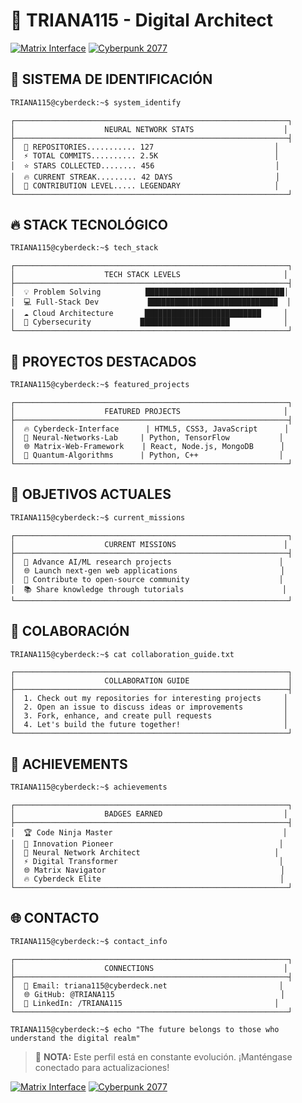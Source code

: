 # 🌟 TRIANA115 - Digital Architect

[![Matrix Interface](https://img.shields.io/badge/Matrix-Interface-brightgreen)](https://github.com/TRIANA115)
[![Cyberpunk 2077](https://img.shields.io/badge/Cyberpunk-2077-red)](https://github.com/TRIANA115)

## 🤖 SISTEMA DE IDENTIFICACIÓN

```bash
TRIANA115@cyberdeck:~$ system_identify
```

```
┌─────────────────────────────────────────────────────────────┐
│                    NEURAL NETWORK STATS                    │
├─────────────────────────────────────────────────────────────┤
│  💾 REPOSITORIES........... 127                           │
│  ⚡ TOTAL COMMITS.......... 2.5K                          │
│  ⭐ STARS COLLECTED........ 456                           │
│  🔥 CURRENT STREAK......... 42 DAYS                       │
│  🌟 CONTRIBUTION LEVEL..... LEGENDARY                     │
└─────────────────────────────────────────────────────────────┘
```

## 🔥 STACK TECNOLÓGICO

```bash
TRIANA115@cyberdeck:~$ tech_stack
```

```
┌─────────────────────────────────────────────────────────────┐
│                    TECH STACK LEVELS                       │
├─────────────────────────────────────────────────────────────┤
│  💡 Problem Solving          ███████████████████████████████│
│  💻 Full-Stack Dev           █████████████████████████████  │
│  ☁️ Cloud Architecture       ██████████████████████████     │
│  🔐 Cybersecurity           ████████████████████            │
└─────────────────────────────────────────────────────────────┘
```

## 🚀 PROYECTOS DESTACADOS

```bash
TRIANA115@cyberdeck:~$ featured_projects
```

```
┌─────────────────────────────────────────────────────────────┐
│                    FEATURED PROJECTS                       │
├─────────────────────────────────────────────────────────────┤
│  🔥 Cyberdeck-Interface      | HTML5, CSS3, JavaScript      │
│  🤖 Neural-Networks-Lab     | Python, TensorFlow           │
│  🌐 Matrix-Web-Framework    | React, Node.js, MongoDB      │
│  🚀 Quantum-Algorithms      | Python, C++                  │
└─────────────────────────────────────────────────────────────┘
```

## 🎯 OBJETIVOS ACTUALES

```bash
TRIANA115@cyberdeck:~$ current_missions
```

```
┌─────────────────────────────────────────────────────────────┐
│                    CURRENT MISSIONS                        │
├─────────────────────────────────────────────────────────────┤
│  🤖 Advance AI/ML research projects                        │
│  🌐 Launch next-gen web applications                       │
│  🚀 Contribute to open-source community                    │
│  📚 Share knowledge through tutorials                      │
└─────────────────────────────────────────────────────────────┘
```

## 🔗 COLABORACIÓN

```bash
TRIANA115@cyberdeck:~$ cat collaboration_guide.txt
```

```
┌─────────────────────────────────────────────────────────────┐
│                    COLLABORATION GUIDE                      │
├─────────────────────────────────────────────────────────────┤
│  1. Check out my repositories for interesting projects     │
│  2. Open an issue to discuss ideas or improvements         │
│  3. Fork, enhance, and create pull requests                │
│  4. Let's build the future together!                       │
└─────────────────────────────────────────────────────────────┘
```

## 🌟 ACHIEVEMENTS

```bash
TRIANA115@cyberdeck:~$ achievements
```

```
┌─────────────────────────────────────────────────────────────┐
│                    BADGES EARNED                           │
├─────────────────────────────────────────────────────────────┤
│  🏆 Code Ninja Master                                      │
│  🚀 Innovation Pioneer                                     │
│  🧠 Neural Network Architect                              │
│  ⚡ Digital Transformer                                    │
│  🌐 Matrix Navigator                                       │
│  🔥 Cyberdeck Elite                                        │
└─────────────────────────────────────────────────────────────┘
```

## 🌐 CONTACTO

```bash
TRIANA115@cyberdeck:~$ contact_info
```

```
┌─────────────────────────────────────────────────────────────┐
│                    CONNECTIONS                             │
├─────────────────────────────────────────────────────────────┤
│  📧 Email: triana115@cyberdeck.net                         │
│  🌐 GitHub: @TRIANA115                                     │
│  🔗 LinkedIn: /TRIANA115                                  │
└─────────────────────────────────────────────────────────────┘
```

```
TRIANA115@cyberdeck:~$ echo "The future belongs to those who understand the digital realm"
```

> 📝 **NOTA:** Este perfil está en constante evolución. ¡Manténgase conectado para actualizaciones!

[![Matrix Interface](https://img.shields.io/badge/Matrix-Interface-brightgreen)](https://github.com/TRIANA115)
[![Cyberpunk 2077](https://img.shields.io/badge/Cyberpunk-2077-red)](https://github.com/TRIANA115)